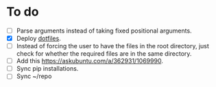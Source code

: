 # To do
- [ ] Parse arguments instead of taking fixed positional arguments.
- [X] Deploy [dotfiles](https://github.com/XPhyro/dotfiles).
- [ ] Instead of forcing the user to have the files in the root directory, just check for whether the required files are in the same directory.
- [ ] Add this https://askubuntu.com/a/362931/1069990.
- [ ] Sync pip installations.
- [ ] Sync ~/repo

